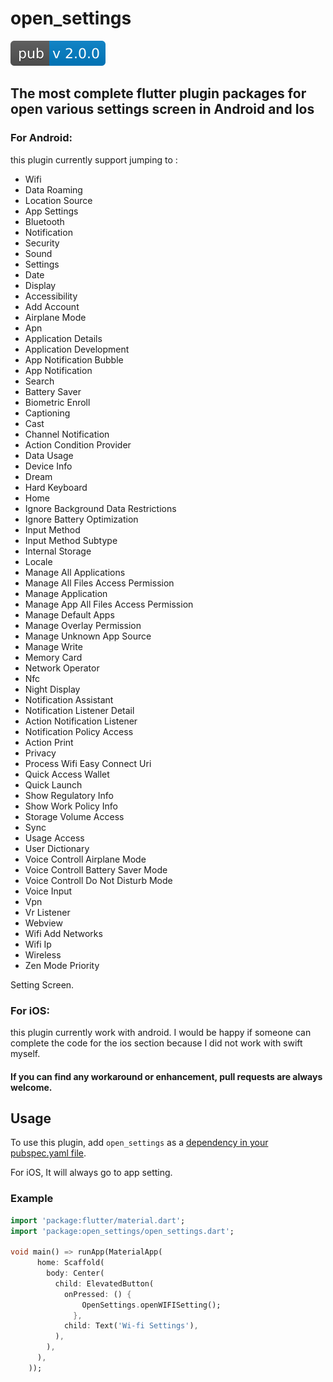 # open_settings

[![pub package](version_image.svg)](https://pub.dartlang.org/packages/open_settings)

## The most complete flutter plugin packages for open various settings screen in Android and Ios 

### For Android:
this plugin currently support jumping to :
- Wifi
- Data Roaming
- Location Source
- App Settings
- Bluetooth
- Notification
- Security
- Sound
- Settings
- Date
- Display
- Accessibility
- Add Account
- Airplane Mode
- Apn
- Application Details
- Application Development
- App Notification Bubble
- App Notification
- Search
- Battery Saver
- Biometric Enroll
- Captioning
- Cast
- Channel Notification
- Action Condition Provider
- Data Usage
- Device Info
- Dream
- Hard Keyboard
- Home
- Ignore Background Data Restrictions
- Ignore Battery Optimization
- Input Method
- Input Method Subtype
- Internal Storage
- Locale
- Manage All Applications
- Manage All Files Access Permission
- Manage Application
- Manage App All Files Access Permission
- Manage Default Apps
- Manage Overlay Permission
- Manage Unknown App Source
- Manage Write
- Memory Card
- Network Operator
- Nfc
- Night Display
- Notification Assistant
- Notification Listener Detail
- Action Notification Listener
- Notification Policy Access
- Action Print
- Privacy
- Process Wifi Easy Connect Uri
- Quick Access Wallet
- Quick Launch
- Show Regulatory Info
- Show Work Policy Info
- Storage Volume Access
- Sync
- Usage Access
- User Dictionary
- Voice Controll Airplane Mode
- Voice Controll Battery Saver Mode
- Voice Controll Do Not Disturb Mode
- Voice Input
- Vpn
- Vr Listener
- Webview
- Wifi Add Networks
- Wifi Ip
- Wireless
- Zen Mode Priority

Setting Screen.

### For iOS:
this plugin currently work with android. I would be happy if someone can complete the code for the ios section because I did not work with swift myself.

#### If you can find any workaround or enhancement, pull requests are always welcome.

## Usage

To use this plugin, add `open_settings` as a [dependency in your pubspec.yaml file](https://flutter.io/platform-plugins/).

For iOS, It will always go to app setting.

### Example

```dart
import 'package:flutter/material.dart';
import 'package:open_settings/open_settings.dart';

void main() => runApp(MaterialApp(
      home: Scaffold(
        body: Center(
          child: ElevatedButton(
            onPressed: () {
                OpenSettings.openWIFISetting();
              },
            child: Text('Wi-fi Settings'),
          ),
        ),
      ),
    ));
```